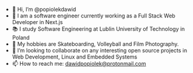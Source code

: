 - 👋 Hi, I’m @popiolekdawid
- 👀 I am a software engineer currently working as a Full Stack Web Developer in Next.js
- 📚 I study Software Engineering at Lublin University of Technology in Poland
- 💞 My hobbies are Skateboarding, Volleyball and Film Photography.
- 🌱 I’m looking to collaborate on any interesting open source projects in Web Development, Linux and Embedded Systems
- 📫 How to reach me: dawidpopiolek@protonmail.com
